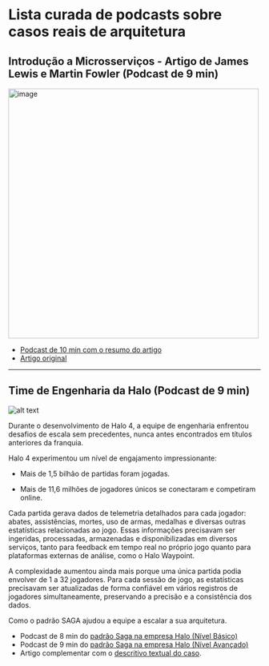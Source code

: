 # Lista curada de podcasts sobre casos reais de arquitetura

## Introdução a Microsserviços - Artigo de James Lewis e Martin Fowler (Podcast de 9 min)

<img width="500" alt="image" src="https://github.com/user-attachments/assets/e1828cb3-abd2-495e-a885-2b2f0e848375" />


* [Podcast de 10 min com o resumo do artigo](https://tinyurl.com/2s3m3yew)  
* [Artigo original](https://martinfowler.com/articles/microservices.html)

---
  

## Time de Engenharia da Halo (Podcast de 9 min)

![alt text](image.png)

Durante o desenvolvimento de Halo 4, a equipe de engenharia enfrentou desafios de escala sem precedentes, nunca antes encontrados em títulos anteriores da franquia.

Halo 4 experimentou um nível de engajamento impressionante:

- Mais de 1,5 bilhão de partidas foram jogadas.

- Mais de 11,6 milhões de jogadores únicos se conectaram e competiram online.

Cada partida gerava dados de telemetria detalhados para cada jogador: abates, assistências, mortes, uso de armas, medalhas e diversas outras estatísticas relacionadas ao jogo. Essas informações precisavam ser ingeridas, processadas, armazenadas e disponibilizadas em diversos serviços, tanto para feedback em tempo real no próprio jogo quanto para plataformas externas de análise, como o Halo Waypoint.

A complexidade aumentou ainda mais porque uma única partida podia envolver de 1 a 32 jogadores. Para cada sessão de jogo, as estatísticas precisavam ser atualizadas de forma confiável em vários registros de jogadores simultaneamente, preservando a precisão e a consistência dos dados.

Como o padrão SAGA ajudou a equipe a escalar a sua arquitetura.

* Podcast de 8 min do [padrão Saga na empresa Halo (Nível Básico)](https://tinyurl.com/2s3hk3k8)  
* Podcast de 9 min do [padrão Saga na empresa Halo (Nível Avançado)](https://tinyurl.com/37nau36s)  
* Artigo complementar com o [descritivo textual do caso](https://substack.com/home/post/p-162718539).  
